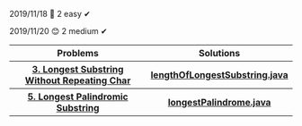 2019/11/18 🎉
2 easy ✔

2019/11/20 😊
2 medium ✔

<table>
  <tr>
    <th>Problems</th>
    <th>Solutions</th>
  </tr>
  <tr>
    <th><a href = "https://leetcode.com/problems/longest-substring-without-repeating-characters/">3. Longest Substring Without Repeating Char</a></th>
    <th><a href = "https://github.com/PepperHxH/LeetCode/blob/master/Algorithms/lengthOfLongestSubstring.java">lengthOfLongestSubstring.java</a></th>
  </tr>
  <tr>
    <th><a = href = "https://leetcode.com/problems/longest-palindromic-substring/">5. Longest Palindromic Substring</a></th>
    <th><a href = "https://github.com/PepperHxH/LeetCode/blob/master/Algorithms/longestPalindrome.java">longestPalindrome.java</a></th>
  </tr>
</table>
